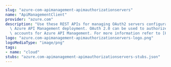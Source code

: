 ```yaml
---
slug: "azure-com-apimanagement-apimauthorizationservers"
name: "ApiManagementClient"
provider: "azure.com"
description: "Use these REST APIs for managing OAuth2 servers configuration in your\
  \ Azure API Management deployment. OAuth 2.0 can be used to authorize developer\
  \ accounts for Azure API Management. For more information refer to [How to OAuth2](https://docs.microsoft.com/en-us/azure/api-management/api-management-howto-oauth2)."
logo: "azure.com-apimanagement-apimauthorizationservers-logo.png"
logoMediaType: "image/png"
tags:
- name: "cloud"
stubs: "azure.com-apimanagement-apimauthorizationservers-stubs.json"
---
```

